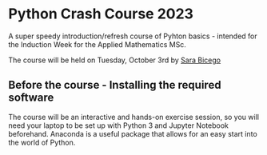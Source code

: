 # Python Crash Course 2023

A super speedy introduction/refresh course of Pyhton basics - intended for the Induction Week for the Applied Mathematics MSc. 

The course will be held on Tuesday, October 3rd by [Sara Bicego](https://sites.google.com/view/s-bicego/home)

## Before the course - Installing the required software
The course will be an interactive and hands-on exercise session, so you will need your laptop to be set up with Python 3 and Jupyter Notebook beforehand. Anaconda is a useful package that allows for an easy start into the world of Python. 


